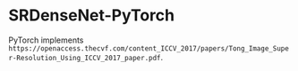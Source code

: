 # SRDenseNet-PyTorch
PyTorch implements `https://openaccess.thecvf.com/content_ICCV_2017/papers/Tong_Image_Super-Resolution_Using_ICCV_2017_paper.pdf`.
